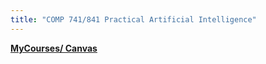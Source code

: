 ```yaml
---
title: "COMP 741/841 Practical Artificial Intelligence"
---
```


**[MyCourses/ Canvas](https://mycourses.unh.edu/)**

